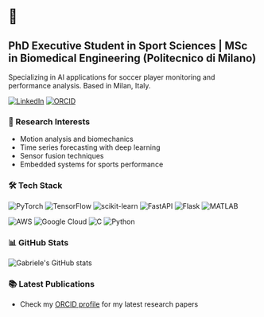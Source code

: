 # 👋

## PhD Executive Student in Sport Sciences | MSc in Biomedical Engineering (Politecnico di Milano)
Specializing in AI applications for soccer player monitoring and performance analysis. Based in Milan, Italy.

[![LinkedIn](https://img.shields.io/badge/LinkedIn-in/gabrielesanticchi-blue?style=flat&logo=linkedin)](https://linkedin.com/in/gabrielesanticchi)
[![ORCID](https://img.shields.io/badge/ORCID-0000--0002--3102--350X-green?style=flat&logo=orcid)](https://orcid.org/0000-0002-3102-350X)

### 🔬 Research Interests
- Motion analysis and biomechanics
- Time series forecasting with deep learning
- Sensor fusion techniques
- Embedded systems for sports performance

### 🛠️ Tech Stack
![PyTorch](https://img.shields.io/badge/PyTorch-%23EE4C2C.svg?style=for-the-badge&logo=PyTorch&logoColor=white)
![TensorFlow](https://img.shields.io/badge/TensorFlow-%23FF6F00.svg?style=for-the-badge&logo=TensorFlow&logoColor=white)
![scikit-learn](https://img.shields.io/badge/scikit--learn-%23F7931E.svg?style=for-the-badge&logo=scikit-learn&logoColor=white)
![FastAPI](https://img.shields.io/badge/FastAPI-005571?style=for-the-badge&logo=fastapi)
![Flask](https://img.shields.io/badge/flask-%23000.svg?style=for-the-badge&logo=flask&logoColor=white)
![MATLAB](https://img.shields.io/badge/MATLAB-R2021b-blue.svg?style=for-the-badge&logo=mathworks&logoColor=white)

![AWS](https://img.shields.io/badge/AWS-%23FF9900.svg?style=for-the-badge&logo=amazon-aws&logoColor=white)
![Google Cloud](https://img.shields.io/badge/GoogleCloud-%234285F4.svg?style=for-the-badge&logo=google-cloud&logoColor=white)
![C](https://img.shields.io/badge/c-%2300599C.svg?style=for-the-badge&logo=c&logoColor=white)
![Python](https://img.shields.io/badge/python-3670A0?style=for-the-badge&logo=python&logoColor=ffdd54)

### 📊 GitHub Stats
![Gabriele's GitHub stats](https://github-readme-stats.vercel.app/api?username=gabrielesanticchi&show_icons=true&theme=radical)

### 📚 Latest Publications
- Check my [ORCID profile](https://orcid.org/0000-0002-3102-350X) for my latest research papers
